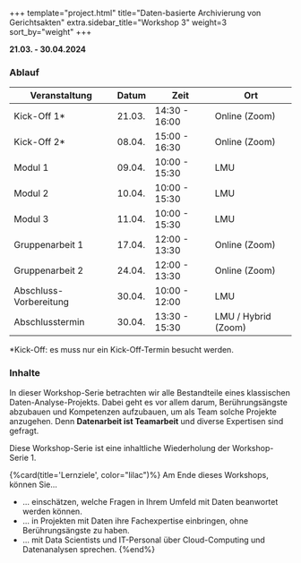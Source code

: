 +++
template="project.html"
title="Daten-basierte Archivierung von Gerichtsakten"
extra.sidebar_title="Workshop 3"
weight=3
sort_by="weight"
+++

**21.03. - 30.04.2024**

### Ablauf

| Veranstaltung      | Datum  | Zeit        | Ort |
|--------------------|--------|-------------|-------------|
| Kick-Off 1*          | 21.03. | 14:30 - 16:00| Online (Zoom) |
| Kick-Off 2*          | 08.04. | 15:00 - 16:30| Online (Zoom) |
| Modul 1            | 09.04. | 10:00 - 15:30| LMU |
| Modul 2            | 10.04. | 10:00 - 15:30| LMU |
| Modul 3            | 11.04. | 10:00 - 15:30| LMU |
| Gruppenarbeit 1    | 17.04. | 12:00 - 13:30| Online (Zoom) |
| Gruppenarbeit 2    | 24.04. | 12:00 - 13:30| Online (Zoom) |
| Abschluss-Vorbereitung    | 30.04. | 10:00 - 12:00| LMU |
| Abschlusstermin    | 30.04. | 13:30 - 15:30| LMU / Hybrid (Zoom) |
*Kick-Off: es muss nur ein Kick-Off-Termin besucht werden.

<!-- ### Orte

- **Zoom**: Der Zoom-Link wird den Teilnehmenden per Mail mitgeteilt. Sollten Sie keine E-Mail erhalten haben, melden Sie sich bitte bei us (siehe [Kontakt](kontakt.html)).
- **LMU**: Institut für Statistik der LMU München, Ludwigstr. 33, 4. Stock -->

### Inhalte

In dieser Workshop-Serie betrachten wir alle Bestandteile eines klassischen 
Daten-Analyse-Projekts. Dabei geht es vor allem darum, Berührungsängste abzubauen
und Kompetenzen aufzubauen, um als Team solche Projekte anzugehen. Denn 
**Datenarbeit ist Teamarbeit** und diverse Expertisen sind gefragt.

Diese Workshop-Serie ist eine inhaltliche Wiederholung der Workshop-Serie 1.


{%card(title='Lernziele', color="lilac")%}
Am Ende dieses Workshops, können Sie...

* ... einschätzen, welche Fragen in Ihrem Umfeld mit Daten beanwortet werden können.
* ... in Projekten mit Daten ihre Fachexpertise einbringen, ohne Berührungsängste zu haben.
* ... mit Data Scientists und IT-Personal über Cloud-Computing und Datenanalysen sprechen.
{%end%}


<!-- 

## Anmeldung

Bitte melden Sie sich über [Pretix](https://pretix.eu/berd/adabayern-3/) an.

Fragen gerne an [data-analytics@stat.uni-muenchen.de](mailto:data-analytics@stat.uni-muenchen.de). 

![](../../icons/Logos.png) -->